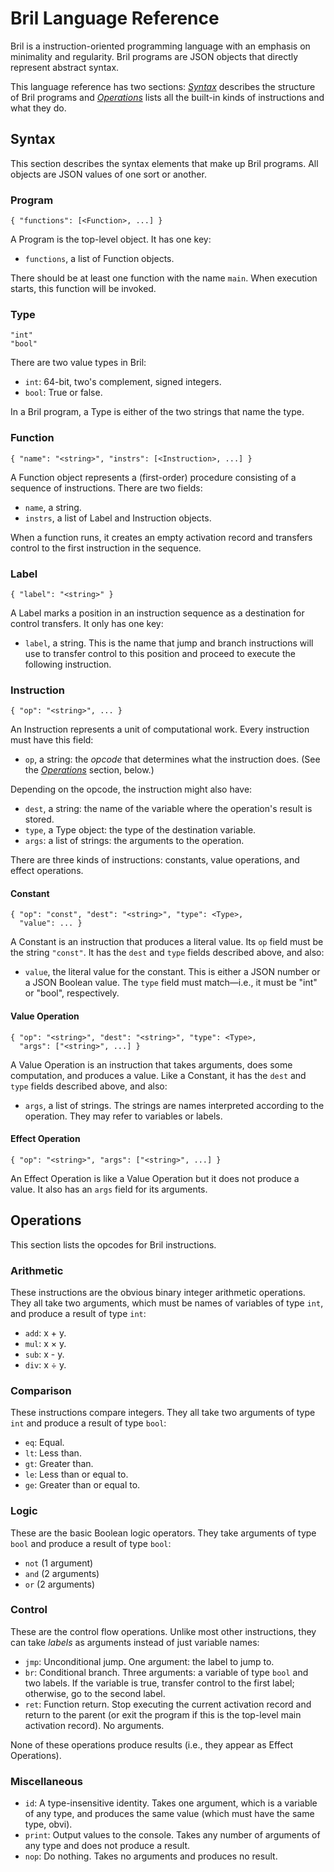 # Bril Language Reference

Bril is a instruction-oriented programming language with an emphasis on minimality and regularity.
Bril programs are JSON objects that directly represent abstract syntax.

This language reference has two sections:
[*Syntax*](#syntax) describes the structure of Bril programs
and [*Operations*](#operations) lists all the built-in kinds of instructions and what they do.


## Syntax

This section describes the syntax elements that make up Bril programs.
All objects are JSON values of one sort or another.

### Program

    { "functions": [<Function>, ...] }

A Program is the top-level object.
It has one key:

* `functions`, a list of Function objects.

There should be at least one function with the name `main`.
When execution starts, this function will be invoked.

### Type

    "int"
    "bool"

There are two value types in Bril:

* `int`: 64-bit, two's complement, signed integers.
* `bool`: True or false.

In a Bril program, a Type is either of the two strings that name the type.

### Function

    { "name": "<string>", "instrs": [<Instruction>, ...] }

A Function object represents a (first-order) procedure consisting of a sequence of instructions.
There are two fields:

* `name`, a string.
* `instrs`, a list of Label and Instruction objects.

When a function runs, it creates an empty activation record and transfers control to the first instruction in the sequence.

### Label

    { "label": "<string>" }

A Label marks a position in an instruction sequence as a destination for control transfers.
It only has one key:

* `label`, a string. This is the name that jump and branch instructions will use to transfer control to this position and proceed to execute the following instruction.

### Instruction

    { "op": "<string>", ... }

An Instruction represents a unit of computational work.
Every instruction must have this field:

* `op`, a string: the *opcode* that determines what the instruction does.
  (See the [*Operations*](#operations) section, below.)

Depending on the opcode, the instruction might also have:

* `dest`, a string: the name of the variable where the operation's result is stored.
* `type`, a Type object: the type of the destination variable.
* `args`: a list of strings: the arguments to the operation.

There are three kinds of instructions: constants, value operations, and effect operations.

#### Constant

    { "op": "const", "dest": "<string>", "type": <Type>,
      "value": ... }

A Constant is an instruction that produces a literal value.
Its `op` field must be the string `"const"`.
It has the `dest` and `type` fields described above, and also:

* `value`, the literal value for the constant.
  This is either a JSON number or a JSON Boolean value.
  The `type` field must match—i.e., it must be "int" or "bool", respectively.

#### Value Operation

    { "op": "<string>", "dest": "<string>", "type": <Type>,
      "args": ["<string>", ...] }

A Value Operation is an instruction that takes arguments, does some computation, and produces a value.
Like a Constant, it has the `dest` and `type` fields described above, and also:

* `args`, a list of strings.
  The strings are names interpreted according to the operation.
  They may refer to variables or labels.

#### Effect Operation

    { "op": "<string>", "args": ["<string>", ...] }

An Effect Operation is like a Value Operation but it does not produce a value.
It also has an `args` field for its arguments.


## Operations

This section lists the opcodes for Bril instructions.

### Arithmetic

These instructions are the obvious binary integer arithmetic operations.
They all take two arguments, which must be names of variables of type `int`, and produce a result of type `int`:

* `add`: x + y.
* `mul`: x × y.
* `sub`: x - y.
* `div`: x ÷ y.

### Comparison

These instructions compare integers.
They all take two arguments of type `int` and produce a result of type `bool`:

* `eq`: Equal.
* `lt`: Less than.
* `gt`: Greater than.
* `le`: Less than or equal to.
* `ge`: Greater than or equal to.

### Logic

These are the basic Boolean logic operators.
They take arguments of type `bool` and produce a result of type `bool`:

* `not` (1 argument)
* `and` (2 arguments)
* `or` (2 arguments)

### Control

These are the control flow operations.
Unlike most other instructions, they can take *labels* as arguments instead of just variable names:

* `jmp`: Unconditional jump. One argument: the label to jump to. 
* `br`: Conditional branch. Three arguments: a variable of type `bool` and two labels. If the variable is true, transfer control to the first label; otherwise, go to the second label.
* `ret`: Function return. Stop executing the current activation record and return to the parent (or exit the program if this is the top-level main activation record). No arguments.

None of these operations produce results (i.e., they appear as Effect Operations).

### Miscellaneous

* `id`: A type-insensitive identity. Takes one argument, which is a variable of any type, and produces the same value (which must have the same type, obvi).
* `print`: Output values to the console. Takes any number of arguments of any type and does not produce a result.
* `nop`: Do nothing. Takes no arguments and produces no result.
